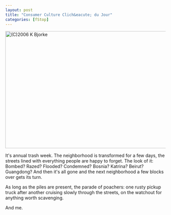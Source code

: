 ```yaml
---
layout: post
title: "Consumer Culture Clich&eacute; du Jour"
categories: [fStop]
---
```

<img title="(C)2006 K Bjorke" src="http://www.botzilla.com/blog/pix2007/P1060896.jpg" width="807" height="368" border="0" />

It's annual trash week. The neighborhood is transformed for a few days, the streets lined with everything people are happy to forget. The look of it: Bombed? Razed? Flooded? Condemned? Bosnia? Katrina? Beirut? Guangdong? And then it's all gone and the next neighborhood a few blocks over gets its turn.

As long as the piles are present, the parade of poachers: one rusty pickup truck after another cruising slowly through the streets, on the watchout for anything worth scavenging.

And me.


